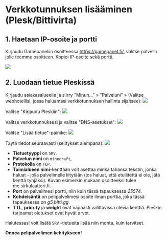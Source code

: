 # Verkkotunnuksen lisääminen (Plesk/Bittivirta)
## 1. Haetaan IP-osoite ja portti​
Kirjaudu Gamepaneliin osoitteessa https://gamepanel.fi/, valitse palvelin jolle teemme osoitteen. Kopioi IP-osoite sekä portti.

![](https://cdn.bittivirta.fi/docimg/crisp/image_1pifx1h.png)

## 2. Luodaan tietue Pleskissä
Kirjaudu asiakasalueelle ja siirry "Minun..." » "Palveluni" » (Valitse webhotellisi, jossa haluamasi verkkotunnuksen hallinta sijaitsee):
![](https://cdn.bittivirta.fi/docimg/crisp/screenshot-2022-08-18-at-15472_1i5d2ku.png)

​Valitse "Kirjaudu Pleskiin":
![](https://cdn.bittivirta.fi/docimg/crisp/screenshot-2022-08-18-at-17083_1cvd1xr.png)

Valitse verkkotunnuksesi ja valitse "DNS-asetukset":
![](https://cdn.bittivirta.fi/docimg/crisp/screenshot-2022-08-18-at-17111_142xl9q.png)

Valitse "Lisää tietue"-painike:
![](https://cdn.bittivirta.fi/docimg/crisp/screenshot-2022-08-18-at-17135_1l3n2hh.png)

Täytä tiedot seuraavasti (selitykset alempana):
![](https://cdn.bittivirta.fi/docimg/crisp/screenshot-2022-08-18-at-17182_d971ko.png)

* **Tietuetyyppi** on `SRV`.
* **Palvelun nimi** on `minecraft`,
* **Protokolla** on `TCP`.
* **Toimialueen nimi**-kenttään voit asettaa minkä tahansa tekstin, jonka haluat - jolla palvelimelle liitytään (jos haluat, että etuliitettä ei ole, jätä kenttä tyhjäksi). Kuvan esimerkin mukaan osoitteeksi tulee mc.sirkulaattori.fi.
* **Port** on palvelimesi portti, niin kuin tässä tapauksessa _25574_.
* **Kohdeisäntä** on pelipalvelimesi osoite ilman porttia, joka tässä tapauksessa on _g5.bitti.gg_.
* **TTL**, **priority** ja **weight** ovat vapaasti valittavissa olevia kenttiä. Pleskin tarjoamat oletukset ovat hyvät arvot.

Halutessasi voit lisätä `SRV` -tietueita lisää niin monta, kuin tarvitset.

**Onnea pelipalvelimen kehitykseen!**
